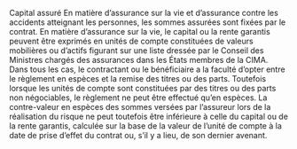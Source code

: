 Capital assuré
En matière d’assurance sur la vie et d’assurance contre les accidents atteignant les personnes, les sommes assurées sont fixées par le contrat.
En matière d’assurance sur la vie, le capital ou la rente garantis peuvent être exprimés en unités de compte constituées de valeurs mobilières ou d’actifs figurant sur une liste dressée par le Conseil des Ministres chargés des assurances dans les États membres de la CIMA.
Dans tous les cas, le contractant ou le bénéficiaire a la faculté d’opter entre le règlement en espèces et la remise des titres ou des parts. Toutefois lorsque les unités de compte sont constituées par des titres ou des parts non négociables, le règlement ne peut être effectué qu’en espèces.
La contre-valeur en espèces des sommes versées par l’assureur lors de la réalisation du risque ne peut toutefois être inférieure à celle du capital ou de la rente garantis, calculée sur la base de la valeur de l’unité de compte à la date de prise d’effet du contrat ou, s’il y a lieu, de son dernier avenant.